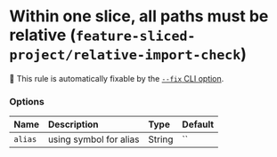 # Within one slice, all paths must be relative (`feature-sliced-project/relative-import-check`)

🔧 This rule is automatically fixable by the [`--fix` CLI option](https://eslint.org/docs/latest/user-guide/command-line-interface#--fix).

<!-- end auto-generated rule header -->

### Options

<!-- begin auto-generated rule options list -->

| Name    | Description            | Type   | Default |
| :------ | :--------------------- | :----- | :------ |
| `alias` | using symbol for alias | String | ``      |

<!-- end auto-generated rule options list -->

